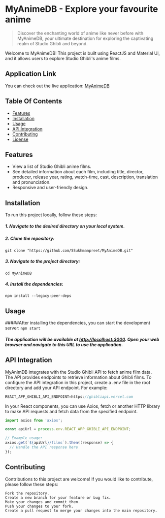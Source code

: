 # MyAnimeDB - Explore your favourite anime
> Discover the enchanting world of anime like never before with MyAnimeDB, your ultimate destination for exploring the captivating realm of Studio Ghibli and beyond.

Welcome to MyAnimeDB! This project is built using ReactJS and Material UI, and it allows users to explore Studio Ghibli's anime films.

## Application Link
You can check out the live application: [MyAnimeDB](https://my-anime-db.netlify.app/ "MyAnimeDB")

## Table Of Contents
- [Features](#features)
- [Installation](#installation)
- [Usage](#usage)
- [API Integration](#api-integration)
- [Contributing](#contributing)
- [License](#license)

## Features
- View a list of Studio Ghibli anime films.
- See detailed information about each film, including title, director, producer, release year, rating, watch-time, cast, description, translation and pronunciation.
- Responsive and user-friendly design.

## Installation
To run this project locally, follow these steps:
##### 1. Navigate to the desired directory on your local system.
##### 2. Clone the repository:
``
git clone "https://github.com/SSukhmanpreet/MyAnimeDB.git"
``
##### 3. Navigate to the project directory:
``cd MyAnimeDB``

##### 4. Install the dependencies:
``npm install --legacy-peer-deps``

## Usage
#####After installing the dependencies, you can start the development server:
``
npm start
``
##### The application will be available at [http://localhost:3000](http://localhost:3000 "http://localhost:3000"). Open your web browser and navigate to this URL to use the application.

## API Integration
MyAnimDB integrates with the Studio Ghibli API to fetch anime film data. The API provides endpoints to retrieve information about Ghibli films.
To configure the API integration in this project, create a .env file in the root directory and add your API endpoint. For example:
````javascript
REACT_APP_GHIBLI_API_ENDPOINT=https://ghibliapi.vercel.com
````
In your React components, you can use Axios, fetch or another HTTP library to make API requests and fetch data from the specified endpoint.

```javascript
import axios from 'axios';

const apiUrl = process.env.REACT_APP_GHIBLI_API_ENDPOINT;

// Example usage:
axios.get(`${apiUrl}/films`).then((response) => {
  // Handle the API response here
});

```

## Contributing
Contributions to this project are welcome!
If you would like to contribute, please follow these steps:

    Fork the repository.
    Create a new branch for your feature or bug fix.
    Make your changes and commit them.
    Push your changes to your fork.
    Create a pull request to merge your changes into the main repository.

